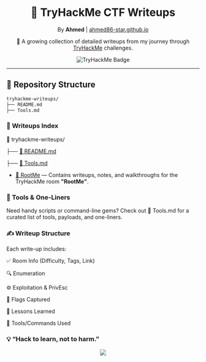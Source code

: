 <h1 align="center">🔐 TryHackMe CTF Writeups</h1>
<p align="center">By <strong>Ahmed</strong> | <a href="https://ahmed86-star.github.io/">ahmed86-star.github.io</a></p>
<p align="center">
    🧠 A growing collection of detailed writeups from my journey through <a href="https://tryhackme.com">TryHackMe</a> challenges.
</p>

<p align="center">
  <img src="https://img.shields.io/badge/TryHackMe-Learn%20Cybersecurity-red?logo=tryhackme" alt="TryHackMe Badge" />
</p>

---


## 📁 Repository Structure

```bash
tryhackme-writeups/
├── README.md
├── Tools.md

```

### 🚩 Writeups Index ###

📁 tryhackme-writeups/

├── [📄 README.md](./README.md)


├── [🧰 Tools.md](./Tools.md)

- [📁 RootMe](https://github.com/ahmed86-star/ctf-writeups/tree/main/RootMe)  — Contains writeups, notes, and walkthroughs for the TryHackMe room **"RootMe"**.


### 🧰 Tools & One-Liners ###

Need handy scripts or command-line gems?
Check out 📄 Tools.md for a curated list of tools, payloads, and one-liners.

### ✍️ Writeup Structure  ###

Each write-up includes:

✅ Room Info (Difficulty, Tags, Link)

🔍 Enumeration

⚙️ Exploitation & PrivEsc

🚩 Flags Captured

🧠 Lessons Learned

🧰 Tools/Commands Used



### 💡 “Hack to learn, not to harm.” ###

<p align="center"> <img src="https://img.shields.io/badge/TryHackMe-Learn%20Cybersecurity-red?logo=tryhackme" /> 



